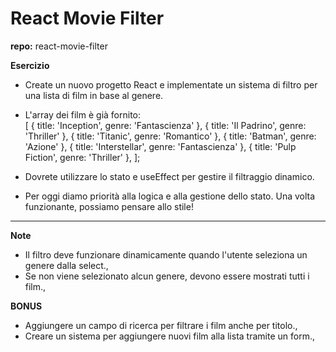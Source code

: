 <h1>React Movie Filter</h1>
<b>repo:</b> react-movie-filter<br>

<b>Esercizio</b><br>
- Create un nuovo progetto React e implementate un sistema di filtro per una lista di film in base al genere.<br>
- L'array dei film è già fornito: <br>
 [
   { title: 'Inception', genre: 'Fantascienza' },
   { title: 'Il Padrino', genre: 'Thriller' },
   { title: 'Titanic', genre: 'Romantico' },
   { title: 'Batman', genre: 'Azione' },
   { title: 'Interstellar', genre: 'Fantascienza' },
   { title: 'Pulp Fiction', genre: 'Thriller' },
 ];<br>

- Dovrete utilizzare lo stato e useEffect per gestire il filtraggio dinamico.<br>

- Per oggi diamo priorità alla logica e alla gestione dello stato. Una volta funzionante, possiamo pensare allo stile!<br>

<hr>

<b>Note</b><br>
- Il filtro deve funzionare dinamicamente quando l'utente seleziona un genere dalla select.,<br>
- Se non viene selezionato alcun genere, devono essere mostrati tutti i film.,<br>

<b>BONUS</b><br>
- Aggiungere un campo di ricerca per filtrare i film anche per titolo.,<br>
- Creare un sistema per aggiungere nuovi film alla lista tramite un form.,<br>
